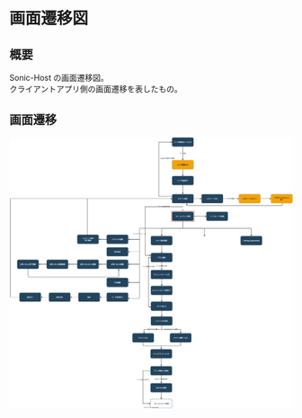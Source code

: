# 画面遷移図

## 概要

Sonic-Host の画面遷移図。  
クライアントアプリ側の画面遷移を表したもの。

## 画面遷移

![画面遷移図](./screenTransition.drawio.svg)
